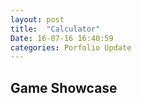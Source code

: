 ```yaml
---
layout: post
title:  "Calculator"
Date: 16-07-16 16:40:59 
categories: Porfolio Update
---
```

<p>
<h2><b>Game Showcase</b></h2>
<a href="https://youtu.be/J-rDFYzfjFM”>https://youtu.be/J-rDFYzfjFM</a></p>
<p>
<h1><b>About</b></h1>
<h2><b>Title</b></h2>
Calculator
<h2><b>Engine/Language</b></h2>
Visual Studio 2015 C#
<h2><b> Description/Aim</b></h2>
Re-create a basic calculator using windows forms in visual studios.
<h3>Development Duration</h3>
1 hour
<h1><b>Development Log</b></h1>
Tasked in class to re create basic calculator. This was my first ever programming assignment in windows forms so it was quite challenging to navigate around
</p>


